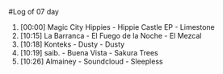 #Log of 07 day

1. [00:00] Magic City Hippies - Hippie Castle EP - Limestone
1. [10:15] La Barranca - El Fuego de la Noche - El Mezcal
1. [10:18] Konteks - Dusty - Dusty
1. [10:19] saib. - Buena Vista - Sakura Trees
1. [10:26] Almainey - Soundcloud - Sleepless
